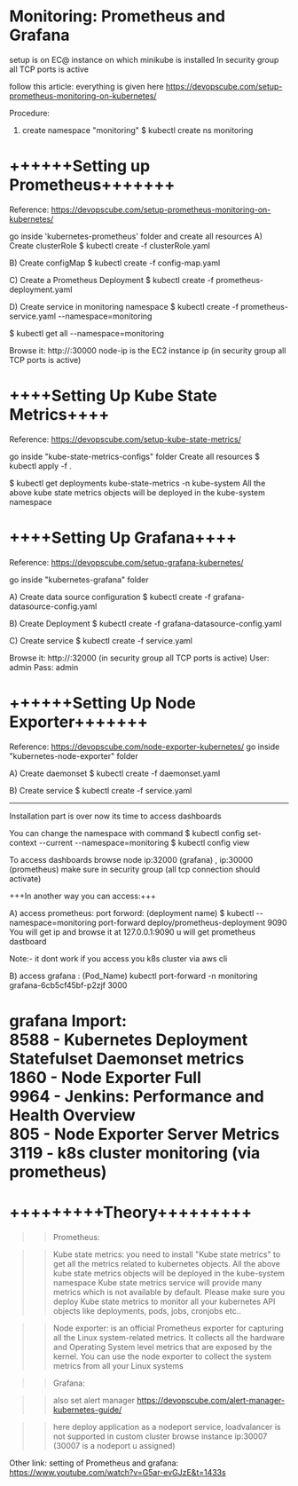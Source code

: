 # Monitoring: Prometheus and Grafana

setup is on EC@ instance on which minikube is installed
In security group all TCP ports is active

follow this article: everything is given here
https://devopscube.com/setup-prometheus-monitoring-on-kubernetes/ 


Procedure:
1) create namespace "monitoring" 
$ kubectl create ns monitoring

# ++++++Setting up Prometheus+++++++
Reference: https://devopscube.com/setup-prometheus-monitoring-on-kubernetes/

go inside 'kubernetes-prometheus' folder and create all resources
A) Create clusterRole
$ kubectl create -f clusterRole.yaml

B) Create configMap
$ kubectl create -f config-map.yaml

C) Create a Prometheus Deployment
$ kubectl create  -f prometheus-deployment.yaml 

D) Create service in monitoring namespace
$ kubectl create -f prometheus-service.yaml --namespace=monitoring

$ kubectl get all --namespace=monitoring

Browse it: http://<your-node-ip>:30000   node-ip is the EC2 instance ip (in security group all TCP ports is active)


# ++++Setting Up Kube State Metrics++++
Reference: https://devopscube.com/setup-kube-state-metrics/

go inside "kube-state-metrics-configs" folder
Create all resources
$ kubectl apply -f .

$ kubectl get deployments kube-state-metrics -n kube-system
All the above kube state metrics objects will be deployed in the kube-system namespace


# ++++Setting Up Grafana++++
Reference: https://devopscube.com/setup-grafana-kubernetes/

go inside "kubernetes-grafana" folder

A) Create data source configuration
$ kubectl create -f grafana-datasource-config.yaml

B) Create Deployment
$ kubectl create -f grafana-datasource-config.yaml

C) Create service
$ kubectl create -f service.yaml

Browse it: http://<your-node-ip>:32000         (in security group all TCP ports is active)
User: admin
Pass: admin


# ++++++Setting Up Node Exporter+++++++
Reference: https://devopscube.com/node-exporter-kubernetes/
go inside "kubernetes-node-exporter" folder

A) Create daemonset
$ kubectl create -f daemonset.yaml

B) Create service 
$ kubectl create -f service.yaml
___________________________________________________________________

Installation part is over now its time to access dashboards

You can change the namespace with command
$ kubectl config set-context --current --namespace=monitoring
$ kubectl config view


To access dashboards browse node ip:32000 (grafana) , ip:30000 (prometheus) make sure in security group (all tcp connection should activate)

+++In another way you can access:+++

A) access prometheus:
port forword:                                           (deployment name)
$ kubectl --namespace=monitoring port-forward deploy/prometheus-deployment 9090
You will get ip and browse it at 127.0.0.1:9090 u will get prometheus dastboard

Note:- it dont work if you access you k8s cluster via aws cli
  
B) access grafana  :                       (Pod_Name)
kubectl port-forward -n monitoring grafana-6cb5cf45bf-p2zjf 3000

 grafana Import:\
8588 - Kubernetes Deployment Statefulset Daemonset metrics\
1860 - Node Exporter Full\
9964 - Jenkins: Performance and Health Overview\
805 - Node Exporter Server Metrics\
3119 - k8s cluster monitoring (via prometheus)
===============================================================================================================================

# +++++++++Theory+++++++++

>>Prometheus:

>>Kube state metrics:
you need to install "Kube state metrics" to get all the metrics related to kubernetes objects.
All the above kube state metrics objects will be deployed in the kube-system namespace
Kube state metrics service will provide many metrics which is not available by default. Please make sure you deploy Kube state metrics to monitor all your kubernetes API objects like deployments, pods, jobs, cronjobs etc..

>>Node exporter: 
 is an official Prometheus exporter for capturing all the Linux system-related metrics.
It collects all the hardware and Operating System level metrics that are exposed by the kernel.
You can use the node exporter to collect the system metrics from all your Linux systems

>>Grafana:

>>also set alert manager
https://devopscube.com/alert-manager-kubernetes-guide/

>>here deploy application as a nodeport service, loadvalancer is not supported in custom cluster
browse instance ip:30007  (30007 is a nodeport u assigned)

Other link:
setting of Prometheus and grafana:
https://www.youtube.com/watch?v=G5ar-evGJzE&t=1433s
